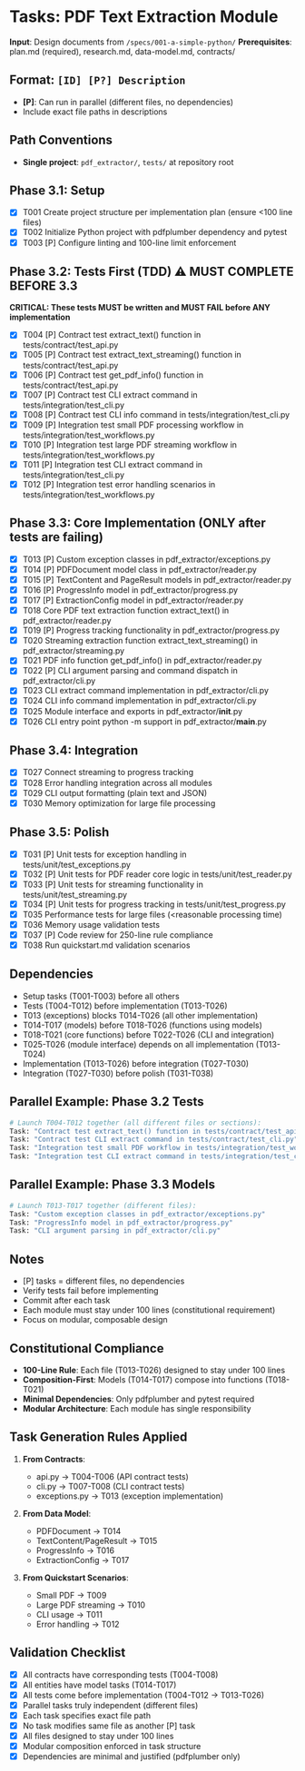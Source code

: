 # Tasks: PDF Text Extraction Module

**Input**: Design documents from `/specs/001-a-simple-python/`
**Prerequisites**: plan.md (required), research.md, data-model.md, contracts/

## Format: `[ID] [P?] Description`
- **[P]**: Can run in parallel (different files, no dependencies)
- Include exact file paths in descriptions

## Path Conventions
- **Single project**: `pdf_extractor/`, `tests/` at repository root

## Phase 3.1: Setup
- [X] T001 Create project structure per implementation plan (ensure <100 line files)
- [X] T002 Initialize Python project with pdfplumber dependency and pytest
- [X] T003 [P] Configure linting and 100-line limit enforcement

## Phase 3.2: Tests First (TDD) ⚠️ MUST COMPLETE BEFORE 3.3
**CRITICAL: These tests MUST be written and MUST FAIL before ANY implementation**
- [X] T004 [P] Contract test extract_text() function in tests/contract/test_api.py
- [X] T005 [P] Contract test extract_text_streaming() function in tests/contract/test_api.py
- [X] T006 [P] Contract test get_pdf_info() function in tests/contract/test_api.py
- [X] T007 [P] Contract test CLI extract command in tests/integration/test_cli.py
- [X] T008 [P] Contract test CLI info command in tests/integration/test_cli.py
- [X] T009 [P] Integration test small PDF processing workflow in tests/integration/test_workflows.py
- [X] T010 [P] Integration test large PDF streaming workflow in tests/integration/test_workflows.py
- [X] T011 [P] Integration test CLI extract command in tests/integration/test_cli.py
- [X] T012 [P] Integration test error handling scenarios in tests/integration/test_workflows.py

## Phase 3.3: Core Implementation (ONLY after tests are failing)
- [X] T013 [P] Custom exception classes in pdf_extractor/exceptions.py
- [X] T014 [P] PDFDocument model class in pdf_extractor/reader.py
- [X] T015 [P] TextContent and PageResult models in pdf_extractor/reader.py
- [X] T016 [P] ProgressInfo model in pdf_extractor/progress.py
- [X] T017 [P] ExtractionConfig model in pdf_extractor/reader.py
- [X] T018 Core PDF text extraction function extract_text() in pdf_extractor/reader.py
- [X] T019 [P] Progress tracking functionality in pdf_extractor/progress.py
- [X] T020 Streaming extraction function extract_text_streaming() in pdf_extractor/streaming.py
- [X] T021 PDF info function get_pdf_info() in pdf_extractor/reader.py
- [X] T022 [P] CLI argument parsing and command dispatch in pdf_extractor/cli.py
- [X] T023 CLI extract command implementation in pdf_extractor/cli.py
- [X] T024 CLI info command implementation in pdf_extractor/cli.py
- [X] T025 Module interface and exports in pdf_extractor/__init__.py
- [X] T026 CLI entry point python -m support in pdf_extractor/__main__.py

## Phase 3.4: Integration
- [X] T027 Connect streaming to progress tracking
- [X] T028 Error handling integration across all modules
- [X] T029 CLI output formatting (plain text and JSON)
- [X] T030 Memory optimization for large file processing

## Phase 3.5: Polish
- [X] T031 [P] Unit tests for exception handling in tests/unit/test_exceptions.py
- [X] T032 [P] Unit tests for PDF reader core logic in tests/unit/test_reader.py
- [X] T033 [P] Unit tests for streaming functionality in tests/unit/test_streaming.py
- [X] T034 [P] Unit tests for progress tracking in tests/unit/test_progress.py
- [X] T035 Performance tests for large files (<reasonable processing time)
- [X] T036 Memory usage validation tests
- [X] T037 [P] Code review for 250-line rule compliance
- [X] T038 Run quickstart.md validation scenarios

## Dependencies
- Setup tasks (T001-T003) before all others
- Tests (T004-T012) before implementation (T013-T026)
- T013 (exceptions) blocks T014-T026 (all other implementation)
- T014-T017 (models) before T018-T026 (functions using models)
- T018-T021 (core functions) before T022-T026 (CLI and integration)
- T025-T026 (module interface) depends on all implementation (T013-T024)
- Implementation (T013-T026) before integration (T027-T030)
- Integration (T027-T030) before polish (T031-T038)

## Parallel Example: Phase 3.2 Tests
```bash
# Launch T004-T012 together (all different files or sections):
Task: "Contract test extract_text() function in tests/contract/test_api.py"
Task: "Contract test CLI extract command in tests/contract/test_cli.py"
Task: "Integration test small PDF workflow in tests/integration/test_workflows.py"
Task: "Integration test CLI extract command in tests/integration/test_cli.py"
```

## Parallel Example: Phase 3.3 Models
```bash
# Launch T013-T017 together (different files):
Task: "Custom exception classes in pdf_extractor/exceptions.py"
Task: "ProgressInfo model in pdf_extractor/progress.py"
Task: "CLI argument parsing in pdf_extractor/cli.py"
```

## Notes
- [P] tasks = different files, no dependencies
- Verify tests fail before implementing
- Commit after each task
- Each module must stay under 100 lines (constitutional requirement)
- Focus on modular, composable design

## Constitutional Compliance
- **100-Line Rule**: Each file (T013-T026) designed to stay under 100 lines
- **Composition-First**: Models (T014-T017) compose into functions (T018-T021)
- **Minimal Dependencies**: Only pdfplumber and pytest required
- **Modular Architecture**: Each module has single responsibility

## Task Generation Rules Applied
1. **From Contracts**:
   - api.py → T004-T006 (API contract tests)
   - cli.py → T007-T008 (CLI contract tests)
   - exceptions.py → T013 (exception implementation)

2. **From Data Model**:
   - PDFDocument → T014
   - TextContent/PageResult → T015
   - ProgressInfo → T016
   - ExtractionConfig → T017

3. **From Quickstart Scenarios**:
   - Small PDF → T009
   - Large PDF streaming → T010
   - CLI usage → T011
   - Error handling → T012

## Validation Checklist
- [x] All contracts have corresponding tests (T004-T008)
- [x] All entities have model tasks (T014-T017)
- [x] All tests come before implementation (T004-T012 → T013-T026)
- [x] Parallel tasks truly independent (different files)
- [x] Each task specifies exact file path
- [x] No task modifies same file as another [P] task
- [x] All files designed to stay under 100 lines
- [x] Modular composition enforced in task structure
- [x] Dependencies are minimal and justified (pdfplumber only)